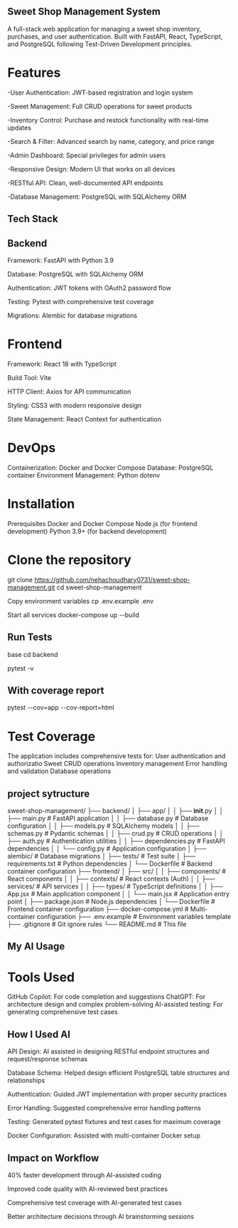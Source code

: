 ## Sweet Shop Management System
A full-stack web application for managing a sweet shop inventory, purchases, and user authentication. Built with FastAPI, 
React, TypeScript, and PostgreSQL following Test-Driven Development principles.

# Features
-User Authentication: JWT-based registration and login system

-Sweet Management: Full CRUD operations for sweet products

-Inventory Control: Purchase and restock functionality with real-time updates

-Search & Filter: Advanced search by name, category, and price range

-Admin Dashboard: Special privileges for admin users

-Responsive Design: Modern UI that works on all devices

-RESTful API: Clean, well-documented API endpoints

-Database Management: PostgreSQL with SQLAlchemy ORM

 ## Tech Stack
## Backend
Framework: FastAPI with Python 3.9

Database: PostgreSQL with SQLAlchemy ORM

Authentication: JWT tokens with OAuth2 password flow

Testing: Pytest with comprehensive test coverage

Migrations: Alembic for database migrations

# Frontend
Framework: React 18 with TypeScript

Build Tool: Vite

HTTP Client: Axios for API communication

Styling: CSS3 with modern responsive design

State Management: React Context for authentication

# DevOps
Containerization: Docker and Docker Compose
Database: PostgreSQL container
Environment Management: Python dotenv

# Installation
Prerequisites
Docker and Docker Compose
Node.js (for frontend development)
Python 3.9+ (for backend development)

 # Clone the repository
git clone https://github.com/nehachoudhary0731/sweet-shop-management.git
cd sweet-shop-management

 Copy environment variables
cp .env.example .env

 Start all services
docker-compose up --build

## Run Tests
base
cd backend

pytest -v

## With coverage report
pytest --cov=app --cov-report=html

# Test Coverage
The application includes comprehensive tests for:
User authentication and authorizatio
Sweet CRUD operations
Inventory management
Error handling and validation
Database operations
## project sytructure
sweet-shop-management/
├── backend/
│   ├── app/
│   │   ├── __init__.py
│   │   ├── main.py              # FastAPI application
│   │   ├── database.py          # Database configuration
│   │   ├── models.py            # SQLAlchemy models
│   │   ├── schemas.py           # Pydantic schemas
│   │   ├── crud.py              # CRUD operations
│   │   ├── auth.py              # Authentication utilities
│   │   ├── dependencies.py      # FastAPI dependencies
│   │   └── config.py            # Application configuration
│   ├── alembic/                 # Database migrations
│   ├── tests/                   # Test suite
│   ├── requirements.txt         # Python dependencies
│   └── Dockerfile              # Backend container configuration
├── frontend/
│   ├── src/
│   │   ├── components/          # React components
│   │   ├── contexts/           # React contexts (Auth)
│   │   ├── services/           # API services
│   │   ├── types/              # TypeScript definitions
│   │   ├── App.jsx             # Main application component
│   │   └── main.jsx            # Application entry point
│   ├── package.json            # Node.js dependencies
│   └── Dockerfile              # Frontend container configuration
├── docker-compose.yml          # Multi-container configuration
├── .env.example               # Environment variables template
├── .gitignore                 # Git ignore rules
└── README.md                  # This file

## My AI Usage
# Tools Used
GitHub Copilot: For code completion and suggestions
ChatGPT: For architecture design and complex problem-solving
AI-assisted testing: For generating comprehensive test cases
## How I Used AI
API Design: AI assisted in designing RESTful endpoint structures and request/response schemas

Database Schema: Helped design efficient PostgreSQL table structures and relationships

Authentication: Guided JWT implementation with proper security practices

Error Handling: Suggested comprehensive error handling patterns

Testing: Generated pytest fixtures and test cases for maximum coverage

Docker Configuration: Assisted with multi-container Docker setup

## Impact on Workflow
40% faster development through AI-assisted coding

Improved code quality with AI-reviewed best practices

Comprehensive test coverage with AI-generated test cases

Better architecture decisions through AI brainstorming sessions







